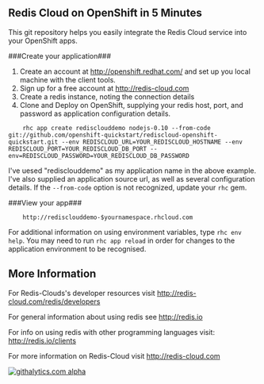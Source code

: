 
Redis Cloud on OpenShift in 5 Minutes
-------------------------------------

This git repository helps you easily integrate the Redis Cloud service into your OpenShift apps.

###Create your application###

1. Create an account at http://openshift.redhat.com/ and set up you local machine with the client tools.
2. Sign up for a free account at http://redis-cloud.com
3. Create a redis instance, noting the connection details
4. Clone and Deploy on OpenShift, supplying your redis host, port, and password as application configuration details.  

```
    rhc app create redisclouddemo nodejs-0.10 --from-code git://github.com/openshift-quickstart/rediscloud-openshift-quickstart.git --env REDISCLOUD_URL=YOUR_REDISCLOUD_HOSTNAME --env REDISCLOUD_PORT=YOUR_REDISCLOUD_DB_PORT --env=REDISCLOUD_PASSWORD=YOUR_REDISCLOUD_DB_PASSWORD
```
I've uesed "redisclouddemo" as my application name in the above example. I've also supplied an application source url, as well as several configuration details.
If the `--from-code` option is not recognized, update your `rhc` gem.

###View your app###

```
    http://redisclouddemo-$yournamespace.rhcloud.com
```

For additional information on using environment variables, type `rhc env help`.  You may need to run `rhc app reload` in order for changes to the application environment to be recognised.

More Information
----------------------------

For Redis-Clouds's developer resources visit http://redis-cloud.com/redis/developers

For general information about using redis see http://redis.io

For info on using redis with other programming languages visit: http://redis.io/clients

For more information on Redis-Cloud visit http://redis-cloud.com

[![githalytics.com alpha](https://cruel-carlota.pagodabox.com/ce7d0e7ab42dee42c060d09d1c655869 "githalytics.com")](http://githalytics.com/GarantiaData/rediscloud-openshift-quickstart)
